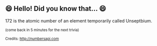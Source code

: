 ## :smile: Hello! Did you know that... :smile:
172 is the atomic number of an element temporarily called Unseptbium.

<sup>(come back in 5 minutes for the next trivia)</sup>


<sup>Credits: http://numbersapi.com</sup>
